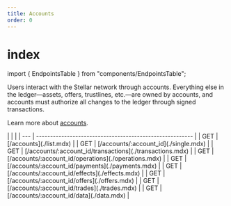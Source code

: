 ```yaml
---
title: Accounts
order: 0
---
```


# index

import { EndpointsTable } from "components/EndpointsTable";

Users interact with the Stellar network through accounts. Everything else in the ledger—assets, offers, trustlines, etc.—are owned by accounts, and accounts must authorize all changes to the ledger through signed transactions.

Learn more about [accounts](../../../docs/glossary/accounts.md).

 \| \| \| \| --- \| -------------------------------------------------------- \| \| GET \| \[/accounts\]\(./list.mdx\) \| \| GET \| \[/accounts/:account\_id\]\(./single.mdx\) \| \| GET \| \[/accounts/:account\_id/transactions\]\(./transactions.mdx\) \| \| GET \| \[/accounts/:account\_id/operations\]\(./operations.mdx\) \| \| GET \| \[/accounts/:account\_id/payments\]\(./payments.mdx\) \| \| GET \| \[/accounts/:account\_id/effects\]\(./effects.mdx\) \| \| GET \| \[/accounts/:account\_id/offers\]\(./offers.mdx\) \| \| GET \| \[/accounts/:account\_id/trades\]\(./trades.mdx\) \| \| GET \| \[/accounts/:account\_id/data\]\(./data.mdx\) \|

